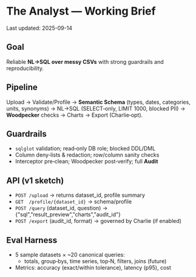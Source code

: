 # The Analyst — Working Brief
Last updated: 2025-09-14

## Goal
Reliable **NL→SQL over messy CSVs** with strong guardrails and reproducibility.

## Pipeline
Upload → Validate/Profile → **Semantic Schema** (types, dates, categories, units, synonyms) →
NL→SQL (SELECT‑only, LIMIT 1000, blocked PII) → **Woodpecker** checks → Charts → Export (Charlie‑opt).

## Guardrails
- `sqlglot` validation; read‑only DB role; blocked DDL/DML
- Column deny‑lists & redaction; row/column sanity checks
- Interceptor pre‑clean; Woodpecker post‑verify; full **Audit**

## API (v1 sketch)
- `POST /upload` → returns dataset_id, profile summary
- `GET  /profile/{dataset_id}` → schema/profile
- `POST /query` (dataset_id, question) → {"sql","result_preview","charts","audit_id"}
- `POST /export` (audit_id, format) → governed by Charlie (if enabled)

## Eval Harness
- 5 sample datasets × ~20 canonical queries:
  - totals, group‑bys, time series, top‑N, filters, joins (future)
- Metrics: accuracy (exact/within tolerance), latency (p95), cost
